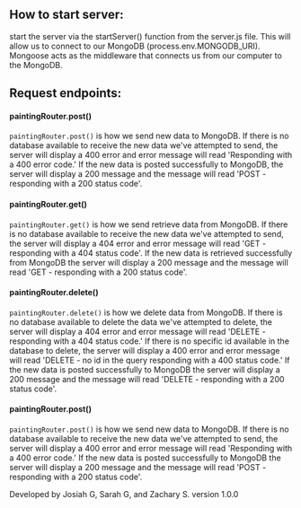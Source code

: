 ## How to start server:

start the server via the startServer() function from the server.js file.  This will allow us to connect to our MongoDB (process.env.MONGODB_URI).  Mongoose acts as the middleware that connects us from our computer to the MongoDB. 

## Request endpoints:

#### paintingRouter.post()

`paintingRouter.post()` is how we send new data to MongoDB.  If there is no database available to receive the new data we've attempted to send, the server will display a 400 error and error message will read 'Responding with a 400 error code.'   If the new data is posted successfully to MongoDB, the server will display a 200 message and the message will read 'POST - responding with a 200 status code'.

#### paintingRouter.get()

`paintingRouter.get()` is how we send retrieve data from MongoDB.  If there is no database available to receive the new data we've attempted to send, the server will display a 404 error and error message will read 'GET - responding with a 404 status code'.  If the new data is retrieved successfully from MongoDB the server will display a 200 message and the message will read 'GET - responding with a 200 status code'.

#### paintingRouter.delete() 

`paintingRouter.delete()` is how we delete data from MongoDB.  If there is no database available to delete the data we've attempted to delete, the server will display a 404 error and error message will read 'DELETE - responding with a 404 status code.'  If there is no specific id available in the database to delete, the server will display a 400 error and error message will read 'DELETE - no id in the query responding with a 400 status code.'  If the new data is posted successfully to MongoDB the server will display a 200 message and the message will read 'DELETE - responding with a 200 status code'.

#### paintingRouter.post() 

`paintingRouter.post()` is how we send new data to MongoDB.  If there is no database available to receive the new data we've attempted to send, the server will display a 400 error and error message will read 'Responding with a 400 error code.'   If the new data is posted successfully to MongoDB the server will display a 200 message and the message will read 'POST - responding with a 200 status code'.

Developed by Josiah G, Sarah G, and Zachary S. 
version 1.0.0 

